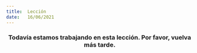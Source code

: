 ```yaml
---
title:  Lección
date:   16/06/2021
---
```


### <center>Todavía estamos trabajando en esta lección. Por favor, vuelva más tarde.</center>